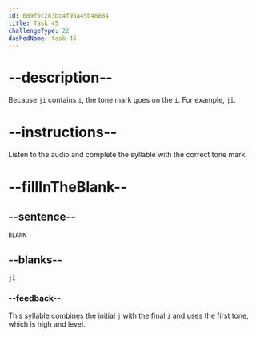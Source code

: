 ```yaml
---
id: 689f0c283bc4f95a45b48884
title: Task 45
challengeType: 22
dashedName: task-45
---
```


<!-- (Audio) A: jī -->

# --description--

Because `ji` contains `i`, the tone mark goes on the `i`. For example, `jī`.

# --instructions--

Listen to the audio and complete the syllable with the correct tone mark.

# --fillInTheBlank--

## --sentence--

`BLANK`

## --blanks--

`jī`

### --feedback--

This syllable combines the initial `j` with the final `i` and uses the first tone, which is high and level.
